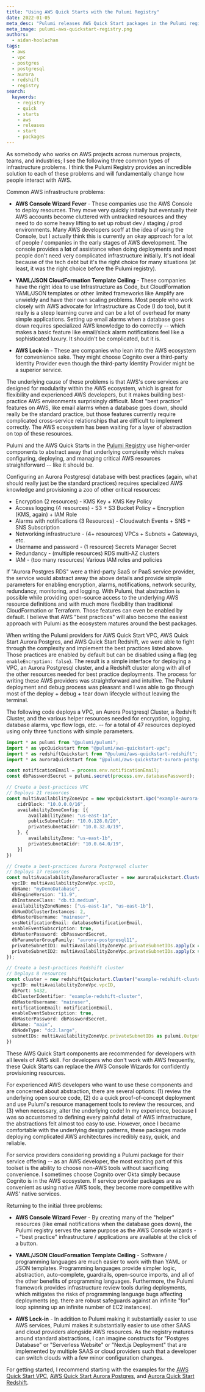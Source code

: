 ```yaml
---
title: "Using AWS Quick Starts with the Pulumi Registry"
date: 2022-01-05
meta_desc: "Pulumi releases AWS Quick Start packages in the Pulumi registry"
meta_image: pulumi-aws-quickstart-registry.png
authors:
  - aidan-hoolachan
tags:
  - aws
  - vpc
  - postgres
  - postgresql
  - aurora
  - redshift
  - registry
search:
  keywords:
    - registry
    - quick
    - starts
    - aws
    - releases
    - start
    - packages
---
```


As somebody who works on AWS projects across numerous projects, teams, and industries; I see the following three common types of infrastructure problems. I think the Pulumi Registry provides an incredible solution to each of these problems and will fundamentally change how people interact with AWS.

<!--more-->

Common AWS infrastructure problems:

- **AWS Console Wizard Fever** - These companies use the AWS Console to deploy resources. They move very quickly initially but eventually their AWS accounts become cluttered with untracked resources and they need to do some heavy lifting to set up robust dev / staging / prod environments. Many AWS developers scoff at the idea of using the Console, but I actually think this is currently an okay approach for a lot of people / companies in the early stages of AWS development. The console provides a **lot** of assistance when doing deployments and most people don't need very complicated infrastructure initially. It's not ideal because of the tech debt but it's the right choice for many situations (at least, it was the right choice before the Pulumi registry).

- **YAML/JSON CloudFormation Template Ceiling** - These companies have the right idea to use Infrastructure as Code, but CloudFormation YAML/JSON templates or other limited frameworks like Amplify are unwieldy and have their own scaling problems. Most people who work closely with AWS advocate for Infrastructure as Code (I do too), but it really is a steep learning curve and can be a lot of overhead for many simple applications. Setting up email alarms when a database goes down requires specialized AWS knowledge to do correctly -- which makes a basic feature like email/slack alarm notifications feel like a sophisticated luxury. It shouldn't be complicated, but it is.

- **AWS Lock-in** - These are companies who lean into the AWS ecosystem for convenience sake. They might choose Cognito over a third-party Identity Provider even though the third-party Identity Provider might be a superior service.

The underlying cause of these problems is that AWS's core services are designed for modularity within the AWS ecosystem, which is great for flexibility and experienced AWS developers, but it makes building best-practice AWS environments surprisingly difficult. Most "best practice" features on AWS, like email alarms when a database goes down, should really be the standard practice, but those features currently require complicated cross-service relationships that are difficult to implement correctly. The AWS ecosystem has been waiting for a layer of abstraction on top of these resources.

Pulumi and the AWS Quick Starts in the [Pulumi Registry](https://www.pulumi.com/registry/) use higher-order components to abstract away that underlying complexity which makes configuring, deploying, and managing critical AWS resources straightforward -- like it should be.

Configuring an Aurora Postgresql database with best practices (again, what should really just be the standard practices) requires specialized AWS knowledge and provisioning a zoo of other critical resources:

- Encryption (2 resources) - KMS Key + KMS Key Policy
- Access logging (4 resources) - S3 + S3 Bucket Policy + Encryption (KMS, again) + IAM Role
- Alarms with notifications (3 Resources) - Cloudwatch Events + SNS + SNS Subscription
- Networking infrastructure - (4+ resources) VPCs + Subnets + Gateways, etc.
- Username and password - (1 resource) Secrets Manager Secret
- Redundancy - (multiple resources) RDS multi-AZ clusters
- IAM - (too many resources) Various IAM roles and policies

If "Aurora Postgres RDS" were a third-party SaaS or PaaS service provider, the service would abstract away the above details and provide simple parameters for enabling encryption, alarms, notifications, network security, redundancy, monitoring, and logging. With Pulumi, that abstraction is possible while providing open-source access to the underlying AWS resource definitions and with much more flexibility than traditional CloudFormation or Terraform. Those features can even be enabled by default. I believe that AWS "best practices" will also become the easiest approach with Pulumi as the ecosystem matures around the best packages.

When writing the Pulumi providers for AWS Quick Start VPC, AWS Quick Start Aurora Postgres, and AWS Quick Start Redshift, we were able to fight through the complexity and implement the best practices listed above. Those practices are enabled by default but can be disabled using a flag (eg `enableEncryption: false`). The result is a simple interface for deploying a VPC, an Aurora Postgresql cluster, and a Redshift cluster along with all of the other resources needed for best practice deployments. The process for writing these AWS providers was straightforward and intuitive. The Pulumi deployment and debug process was pleasant and I was able to go through most of the deploy + debug + tear down lifecycle without leaving the terminal.

The following code deploys a VPC, an Aurora Postgresql Cluster, a Redshift Cluster, and the various helper resources needed for encryption, logging, database alarms, vpc flow logs, etc. -- for a total of 47 resources deployed using only three functions with simple parameters.

```typescript
import * as pulumi from "@pulumi/pulumi";
import * as vpcQuickstart from "@pulumi/aws-quickstart-vpc";
import * as redshiftQuickstart from "@pulumi/aws-quickstart-redshift";
import * as auroraQuickstart from "@pulumi/aws-quickstart-aurora-postgres";

const notificationEmail = process.env.notificationEmail;
const dbPasswordSecret = pulumi.secret(process.env.databasePassword);

// Create a best-practices VPC
// Deploys 21 resources
const multiAvailabilityZoneVpc = new vpcQuickstart.Vpc("example-aurora-vpc", {
    cidrBlock: "10.0.0.0/16",
    availabilityZoneConfig: [{
        availabilityZone: "us-east-1a",
        publicSubnetCidr: "10.0.128.0/20",
        privateSubnetACidr: "10.0.32.0/19",
    }, {
        availabilityZone: "us-east-1b",
        privateSubnetACidr: "10.0.64.0/19",
    }]
})

// Create a best-practices Aurora Postgresql cluster
// Deploys 17 resources
const multiAvaialabilityZoneAuroraCluster = new auroraQuickstart.Cluster("example-aurora-cluster", {
  vpcID: multiAvailabilityZoneVpc.vpcID,
  dbName: "myDemoDatabase",
  dbEngineVersion: "11.9",
  dbInstanceClass: "db.t3.medium",
  availabilityZoneNames: ["us-east-1a", "us-east-1b"],
  dbNumDbClusterInstances: 2,
  dbMasterUsername: "mainuser",
  snsNotificationEmail: databaseNotificationEmail,
  enableEventSubscription: true,
  dbMasterPassword: dbPasswordSecret,
  dbParameterGroupFamily: "aurora-postgresql11",
  privateSubnetID1: multiAvailabilityZoneVpc.privateSubnetIDs.apply(x => x![0]),
  privateSubnetID2: multiAvailabilityZoneVpc.privateSubnetIDs.apply(x => x![1]),
});

// Create a best-practices Redshift cluster
// Deploys 8 resources
const cluster = new redshiftQuickstart.Cluster("example-redshift-cluster", {
  vpcID: multiAvailabilityZoneVpc.vpcID,
  dbPort: 5432,
  dbClusterIdentifier: "example-redshift-cluster",
  dbMasterUsername: "mainuser",
  notificationEmail: notificationEmail,
  enableEventSubscription: true,
  dbMasterPassword: dbPasswordSecret,
  dbName: "main",
  dbNodeType: "dc2.large",
  subnetIDs: multiAvailabilityZoneVpc.privateSubnetIDs as pulumi.Output<string[]>
})

```

These AWS Quick Start components are recommended for developers with all levels of AWS skill. For developers who don't work with AWS frequently, these Quick Starts can replace the AWS Console Wizards for confidently provisioning resources.

For experienced AWS developers who want to use these components and are concerned about abstraction, there are several options: (1) review the underlying open source code, (2) do a quick proof-of-concept deployment and use Pulumi's resource management tools to review the resources, and (3) when necessary, alter the underlying code! In my experience, because I was so accustomed to defining every painful detail of AWS infrastructure, the abstractions felt almost too easy to use. However, once I became comfortable with the underlying design patterns, these packages made deploying complicated AWS architectures incredibly easy, quick, and reliable.

For service providers considering providing a Pulumi package for their service offering -- as an AWS developer, the most exciting part of this toolset is the ability to choose non-AWS tools without sacrificing convenience. I sometimes choose Cognito over Okta simply because Cognito is in the AWS ecosystem. If service provider packages are as convenient as using native AWS tools, they become more competitive with AWS' native services.

Returning to the initial three problems:

- **AWS Console Wizard Fever** - By creating many of the "helper" resources (like email notifications when the database goes down), the Pulumi registry serves the same purpose as the AWS Console wizards -- "best practice" infrastructure / applications are available at the click of a button.

- **YAML/JSON CloudFormation Template Ceiling** - Software / programming languages are much easier to work with than YAML or JSON templates. Programming languages provide simpler logic, abstraction, auto-complete, guardrails, open-source imports, and all of the other benefits of programming languages. Furthermore, the Pulumi framework provides infrastructure review tools during deployments, which mitigates the risks of programming language bugs affecting deployments (eg. there are robust safeguards against an infinite "for" loop spinning up an infinite number of EC2 instances).

- **AWS Lock-in** - In addition to Pulumi making it substantially easier to use AWS services, Pulumi makes it substantially easier to use other SAAS and cloud providers alongside AWS resources. As the registry matures around standard abstractions, I can imagine constructs for "Postgres Database" or "Serverless Website" or "Next.js Deployment" that are implemented by multiple SAAS or cloud providers such that a developer can switch clouds with a few minor configuration changes.

For getting started, I recommend starting with the examples for the [AWS Quick Start VPC](https://github.com/pulumi/pulumi-aws-quickstart-vpc/tree/main/examples), [AWS Quick Start Aurora Postgres](https://github.com/pulumi/pulumi-aws-quickstart-aurora-postgres/tree/master/examples), and [Aurora Quick Start Redshift](https://github.com/pulumi/pulumi-aws-quickstart-redshift/tree/main/examples).
